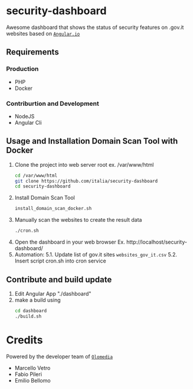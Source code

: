 

# security-dashboard
Awesome dashboard that shows the status of security features on .gov.it websites
based on [`Angular.io`](https://angular.io/)

## Requirements

### Production

- PHP
- Docker

### Contriburtion and Development

- NodeJS
- Angular Cli


## Usage and Installation Domain Scan Tool with Docker

1. Clone the project into web server root ex. /var/www/html
    ```bash
    cd /var/www/html
    git clone https://github.com/italia/security-dashboard
    cd security-dashboard
    ```
2. Install Domain Scan Tool
    ```bash
    install_domain_scan_docker.sh
    ```
3. Manually scan the websites to create the result data 
    ```bash
    ./cron.sh
    ```
4. Open the dashboard in your web browser Ex. http://localhost/security-dashboard/
5. Automation: 
5.1. Update list of gov.it sites `websites_gov_it.csv`
5.2. Insert script cron.sh into cron service

## Contribute and build update

1. Edit Angular App "./dashboard"
2. make a build using
    ```bash
    cd dashboard
    ./build.sh
    ```

# Credits

Powered by the developer team of [`Olomedia`](https://www.olomedia.com)
* Marcello Vetro
* Fabio Pileri
* Emilio Bellomo
